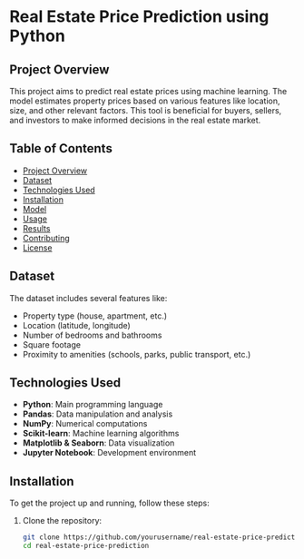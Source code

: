 # Real Estate Price Prediction using Python

## Project Overview
This project aims to predict real estate prices using machine learning. The model estimates property prices based on various features like location, size, and other relevant factors. This tool is beneficial for buyers, sellers, and investors to make informed decisions in the real estate market.

## Table of Contents
- [Project Overview](#project-overview)
- [Dataset](#dataset)
- [Technologies Used](#technologies-used)
- [Installation](#installation)
- [Model](#model)
- [Usage](#usage)
- [Results](#results)
- [Contributing](#contributing)
- [License](#license)

## Dataset
The dataset includes several features like:
- Property type (house, apartment, etc.)
- Location (latitude, longitude)
- Number of bedrooms and bathrooms
- Square footage
- Proximity to amenities (schools, parks, public transport, etc.)

## Technologies Used
- **Python**: Main programming language
- **Pandas**: Data manipulation and analysis
- **NumPy**: Numerical computations
- **Scikit-learn**: Machine learning algorithms
- **Matplotlib & Seaborn**: Data visualization
- **Jupyter Notebook**: Development environment

## Installation
To get the project up and running, follow these steps:

1. Clone the repository:
   ```bash
   git clone https://github.com/yourusername/real-estate-price-prediction.git
   cd real-estate-price-prediction
